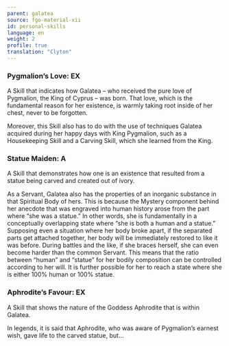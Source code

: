 ```yaml
---
parent: galatea
source: fgo-material-xii
id: personal-skills
language: en
weight: 2
profile: true
translation: "Clyton"
---
```


### Pygmalion’s Love: EX

A Skill that indicates how Galatea – who received the pure love of Pygmalion, the King of Cyprus – was born. That love, which is the fundamental reason for her existence, is warmly taking root inside of her chest, never to be forgotten.

Moreover, this Skill also has to do with the use of techniques Galatea acquired during her happy days with King Pygmalion, such as a Housekeeping Skill and a Carving Skill, which she learned from the King.

### Statue Maiden: A

A Skill that demonstrates how one is an existence that resulted from a statue being carved and created out of ivory.

As a Servant, Galatea also has the properties of an inorganic substance in that Spiritual Body of hers. This is because the Mystery component behind her anecdote that was engraved into human history arose from the part where “she was a statue.” In other words, she is fundamentally in a conceptually overlapping state where “she is both a human and a statue.” Supposing even a situation where her body broke apart, if the separated parts get attached together, her body will be immediately restored to like it was before. During battles and the like, if she braces herself, she can even become harder than the common Servant. This means that the ratio between “human” and “statue” for her bodily composition can be controlled according to her will. It is further possible for her to reach a state where she is either 100% human or 100% statue.

### Aphrodite’s Favour: EX

A Skill that shows the nature of the Goddess Aphrodite that is within Galatea.

In legends, it is said that Aphrodite, who was aware of Pygmalion’s earnest wish, gave life to the carved statue, but…
